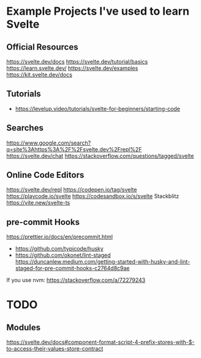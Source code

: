 # Example Projects I've used to learn Svelte

## Official Resources

https://svelte.dev/docs
https://svelte.dev/tutorial/basics
https://learn.svelte.dev/
https://svelte.dev/examples
https://kit.svelte.dev/docs

## Tutorials

- https://levelup.video/tutorials/svelte-for-beginners/starting-code

## Searches

https://www.google.com/search?q=site%3Ahttps%3A%2F%2Fsvelte.dev%2Frepl%2F
https://svelte.dev/chat
https://stackoverflow.com/questions/tagged/svelte

## Online Code Editors

https://svelte.dev/repl
https://codepen.io/tag/svelte
https://playcode.io/svelte
https://codesandbox.io/s/svelte
Stackblitz https://vite.new/svelte-ts

## pre-commit Hooks

https://prettier.io/docs/en/precommit.html

- https://github.com/typicode/husky
- https://github.com/okonet/lint-staged
  https://duncanlew.medium.com/getting-started-with-husky-and-lint-staged-for-pre-commit-hooks-c2764d8c9ae

If you use nvm: https://stackoverflow.com/a/72279243

# TODO

## Modules

https://svelte.dev/docs#component-format-script-4-prefix-stores-with-$-to-access-their-values-store-contract
